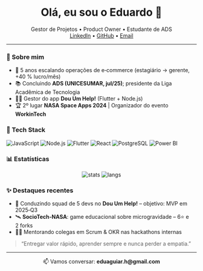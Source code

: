<h1 align="center">Olá, eu sou o Eduardo 👋</h1>

<p align="center">
  Gestor de Projetos • Product Owner • Estudante de ADS<br>
  <a href="https://linkedin.com/in/edu-aguiar">LinkedIn</a> •
  <a href="https://github.com/EduHOA">GitHub</a> •
  <a href="mailto:eduaguiar.h@gmail.com">Email</a>
</p>

---

### 🚀 Sobre mim
- 🔭 5 anos escalando operações de e‑commerce (estagiário → gerente, +40 % lucro/mês)  
- 📚 Concluindo **ADS (UNICESUMAR, jul/25)**; presidente da Liga Acadêmica de Tecnologia  
- 👨‍💻 Gestor do app **Dou Um Help!** (Flutter + Node.js)  
- 🏆 2º lugar **NASA Space Apps 2024** | Organizador do evento **WorkinTech**

### 🧰 Tech Stack
![JavaScript](https://img.shields.io/badge/-JavaScript-informational?logo=javascript)
![Node.js](https://img.shields.io/badge/-Node.js-informational?logo=node.js)
![Flutter](https://img.shields.io/badge/-Flutter-informational?logo=flutter)
![React](https://img.shields.io/badge/-React-informational?logo=react)
![PostgreSQL](https://img.shields.io/badge/-PostgreSQL-informational?logo=postgresql)
![Power BI](https://img.shields.io/badge/-Power%20BI-informational?logo=powerbi)

### 📊 Estatísticas
<p align="center">
  <img src="https://github-readme-stats.vercel.app/api?username=EduHOA&show_icons=true" alt="stats">
  <img src="https://github-readme-stats.vercel.app/api/top-langs/?username=EduHOA&layout=compact" alt="langs">
</p>

### ✨ Destaques recentes
- 🚀 Conduzindo squad de 5 devs no **Dou Um Help!** – objetivo: MVP em 2025‑Q3  
- 🛰️ **SocioTech‑NASA**: game educacional sobre microgravidade – 6⭐️ e 2 forks  
- 👨‍🏫 Mentorando colegas em Scrum & OKR nas hackathons internas

> “Entregar valor rápido, aprender sempre e nunca perder a empatia.”

---

<p align="center">📫 Vamos conversar: <strong>eduaguiar.h@gmail.com</strong></p>
